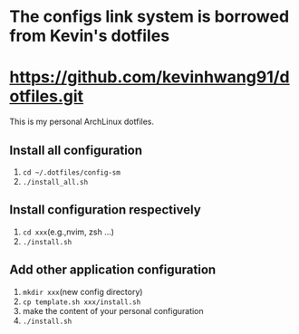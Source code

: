 # The configs link system is borrowed from  Kevin's dotfiles
# https://github.com/kevinhwang91/dotfiles.git

This is my personal ArchLinux dotfiles.

## Install all configuration

1. `cd ~/.dotfiles/config-sm`
2. `./install_all.sh`

## Install configuration respectively

1. `cd xxx`(e.g.,nvim, zsh ...)
2. `./install.sh`

## Add other application configuration 

1. `mkdir xxx`(new config directory)
2. `cp template.sh xxx/install.sh`
3. make the content of your personal configuration
4. `./install.sh`
